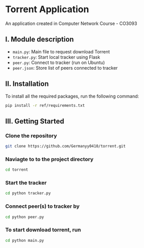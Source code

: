 # Torrent Application

An application created in Computer Network Course - CO3093

## I. Module description

- ```main.py```: Main file to request download Torrent
- ```tracker.py```: Start local tracker using Flask
- ```peer.py```: Connect to tracker (run on Ubuntu)
- ```peer.json```: Store list of peers connected to tracker

## II. Installation

To install all the required packages, run the following command:

```bash
pip install -r ref/requirements.txt
```

## III. Getting Started

### Clone the repository

```bash
git clone https://github.com/Germanyy0410/torrent.git
```

### Naviagte to to the project directory

```bash
cd torrent
```

### Start the tracker

```bash
cd python tracker.py
```

### Connect peer(s) to tracker by

 ```bash
cd python peer.py
```

### To start download torrent, run

 ```bash
cd python main.py
```
